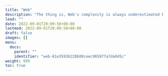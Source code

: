 ```yaml
---
title: "Web"
description: "The thing is, Web's complexity is always underestimated by rich talkers."
lead: ""
date: 2022-09-01T20:09:58+08:00
lastmod: 2022-09-01T20:09:58+08:00
draft: false
images: []
menu:
  docs:
    parent: ""
    identifier: "web-81e35936228b00ceec965977a7da045c"
weight: 999
toc: true
---
```

